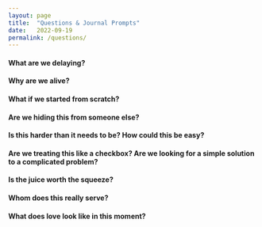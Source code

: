 ```yaml
---
layout: page
title:  "Questions & Journal Prompts"
date:   2022-09-19
permalink: /questions/
---
```


#### What are we delaying?

#### Why are we alive?

#### What if we started from scratch?

#### Are we hiding this from someone else?

#### Is this harder than it needs to be? How could this be easy?

#### Are we treating this like a checkbox? Are we looking for a simple solution to a complicated problem?

#### Is the juice worth the squeeze?

#### Whom does this really serve?

#### What does love look like in this moment?
